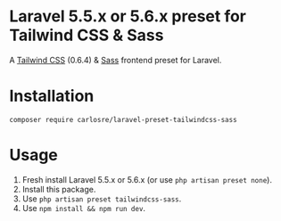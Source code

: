 # Laravel 5.5.x or 5.6.x preset for Tailwind CSS & Sass
A [Tailwind CSS](https://tailwindcss.com) (0.6.4) &amp; [Sass](http://sass-lang.com) frontend preset for Laravel.

# Installation
```
composer require carlosre/laravel-preset-tailwindcss-sass
```

# Usage
1. Fresh install Laravel 5.5.x or 5.6.x (or use `php artisan preset none`).
2. Install this package.
3. Use `php artisan preset tailwindcss-sass`.
4. Use `npm install && npm run dev`.
